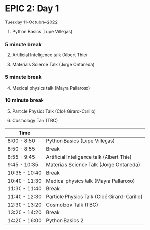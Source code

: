 # EPIC 2: Day 1

Tuesday 11-Octubre-2022
1. Python Basics (Lupe Villegas)

### 5 minute break

2. Artificial Inteligence talk (Albert Thie)

3. Materials Science Talk (Jorge Ontaneda)

### 5 minute break

4. Medical physics talk (Mayra Pallaroso)

### 10 minute break

5. Particle Physics Talk (Cloé Girard-Carillo)

6. Cosmology Talk (TBC)

| Time  |  |
| ------------- | ------------- |
| 8:00 - 8:50  | Python Basics (Lupe Villegas)  |
| 8:50 - 8:55  |  Break |
| 8:55 - 9:45 | Artificial Inteligence talk (Albert Thie)  |
| 9:45 - 10:35  | Materials Science Talk (Jorge Ontaneda)  |
| 10:35 - 10:40  |  Break |
| 10:40 - 11:30  | Medical physics talk (Mayra Pallaroso) |
| 11:30 - 11:40  |  Break |
| 11:40 - 12:30  | Particle Physics Talk (Cloé Girard-Carillo) |
| 12:30 - 13:20  | Cosmology Talk (TBC)  |
| 13:20 - 14:20  |  Break |
| 14:20 - 16:00  | Python Basics 2 |
